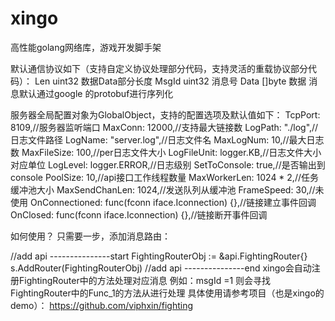 # xingo
高性能golang网络库，游戏开发脚手架

默认通信协议如下（支持自定义协议处理部分代码，支持灵活的重载协议部分代码）：
Len   uint32 数据Data部分长度
MsgId uint32 消息号
Data  []byte 数据
消息默认通过google 的protobuf进行序列化

服务器全局配置对象为GlobalObject，支持的配置选项及默认值如下：
  TcpPort:        8109,//服务器监听端口
  MaxConn:        12000,//支持最大链接数
  LogPath:        "./log",//日志文件路径
  LogName:        "server.log",//日志文件名
  MaxLogNum:      10,//最大日志数
  MaxFileSize:    100,//per日志文件大小
  LogFileUnit:    logger.KB,//日志文件大小对应单位
  LogLevel:       logger.ERROR,//日志级别
  SetToConsole:   true,//是否输出到console
  PoolSize:       10,//api接口工作线程数量
  MaxWorkerLen:   1024 * 2,//任务缓冲池大小
  MaxSendChanLen: 1024,//发送队列从缓冲池
  FrameSpeed:     30,//未使用
  OnConnectioned: func(fconn iface.Iconnection) {},//链接建立事件回调
  OnClosed:       func(fconn iface.Iconnection) {},//链接断开事件回调
  
  如何使用？
  只需要一步，添加消息路由：
  
  //add api ---------------start
	FightingRouterObj := &api.FightingRouter{}
	s.AddRouter(FightingRouterObj)
	//add api ---------------end
  xingo会自动注册FightingRouter中的方法处理对应消息
  例如：msgId =1 则会寻找FightingRouter中的Func_1的方法从进行处理
  具体使用请参考项目（也是xingo的demo）：
  https://github.com/viphxin/fighting
  
